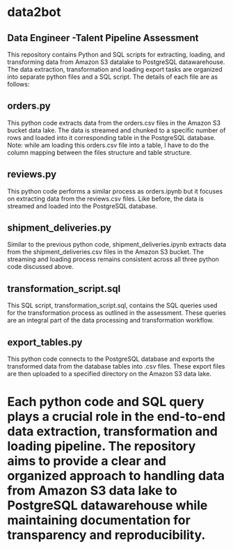 # data2bot
## Data Engineer -Talent Pipeline Assessment

This repository contains Python and SQL scripts for extracting, loading, and transforming data from Amazon S3 datalake to PostgreSQL datawarehouse. The data extraction, transformation and loading export tasks are organized into separate python files and a SQL script. The details of each file are as follows:

## orders.py
This python code extracts data from the orders.csv files in the Amazon S3 bucket data lake. The data is streamed and chunked to a specific number of rows and loaded into it  corresponding table in the PostgreSQL database. 
Note: while am loading this orders.csv file into a table, I have to do the column mapping between the files structure and table structure. 
## reviews.py
This python code performs a similar process as orders.ipynb but it focuses on extracting data from the reviews.csv files. Like before, the data is streamed and loaded into the PostgreSQL database.

## shipment_deliveries.py
Similar to the previous python code, shipment_deliveries.ipynb extracts data from the shipment_deliveries.csv files in the Amazon S3 bucket. The streaming and loading process remains consistent across all three python code discussed above.

## transformation_script.sql
This SQL script, transformation_script.sql, contains the SQL queries used for the transformation process as outlined in the assessment. These queries are an integral part of the data processing and transformation workflow.

## export_tables.py
This python code connects to the PostgreSQL database and exports the transformed data from the database tables into .csv files. These export files are then uploaded to a specified directory on the Amazon S3 data lake.

# Each python code and SQL query plays a crucial role in the end-to-end data extraction, transformation and loading pipeline. The repository aims to provide a clear and organized approach to handling data from Amazon S3 data lake to PostgreSQL datawarehouse while maintaining documentation for transparency and reproducibility.

